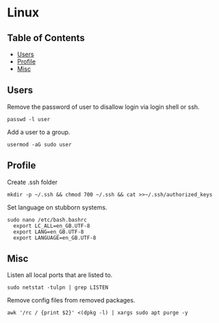 # Linux

## Table of Contents

* [Users](#users)
* [Profile](#profile)
* [Misc](#misc)

## Users

Remove the password of user to disallow login via login shell or ssh.

```shell
passwd -l user
```

Add a user to a group.

```shell
usermod -aG sudo user
```

## Profile

Create .ssh folder

```shell
mkdir -p ~/.ssh && chmod 700 ~/.ssh && cat >>~/.ssh/authorized_keys
```

Set language on stubborn systems.

```shell
sudo nano /etc/bash.bashrc
  export LC_ALL=en_GB.UTF-8
  export LANG=en_GB.UTF-8
  export LANGUAGE=en_GB.UTF-8
```

## Misc

Listen all local ports that are listed to.

```shell
sudo netstat -tulpn | grep LISTEN
```

Remove config files from removed packages.

```shell
awk '/rc / {print $2}' <(dpkg -l) | xargs sudo apt purge -y
```
